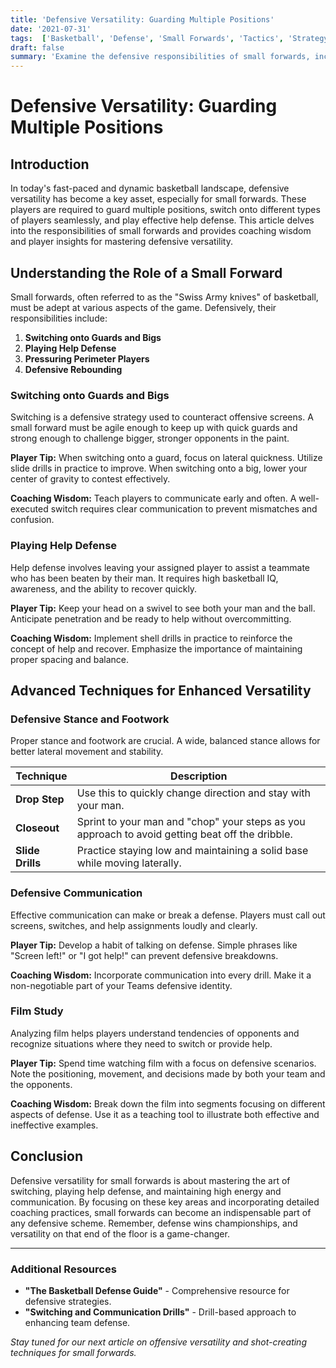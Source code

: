 ```yaml
---
title: 'Defensive Versatility: Guarding Multiple Positions'
date: '2021-07-31'
tags:  ['Basketball', 'Defense', 'Small Forwards', 'Tactics', 'Strategy', 'Player Development', 'Coaching', 'Versatility', 'Help Defense']
draft: false
summary: 'Examine the defensive responsibilities of small forwards, including switching onto guards and bigs, and playing help defense.'
---
```


# Defensive Versatility: Guarding Multiple Positions

## Introduction
In today's fast-paced and dynamic basketball landscape, defensive versatility has become a key asset, especially for small forwards. These players are required to guard multiple positions, switch onto different types of players seamlessly, and play effective help defense. This article delves into the responsibilities of small forwards and provides coaching wisdom and player insights for mastering defensive versatility.

## Understanding the Role of a Small Forward
Small forwards, often referred to as the "Swiss Army knives" of basketball, must be adept at various aspects of the game. Defensively, their responsibilities include:

1. **Switching onto Guards and Bigs**
2. **Playing Help Defense**
3. **Pressuring Perimeter Players**
4. **Defensive Rebounding**

### Switching onto Guards and Bigs
Switching is a defensive strategy used to counteract offensive screens. A small forward must be agile enough to keep up with quick guards and strong enough to challenge bigger, stronger opponents in the paint.

**Player Tip:** When switching onto a guard, focus on lateral quickness. Utilize slide drills in practice to improve. When switching onto a big, lower your center of gravity to contest effectively.

**Coaching Wisdom:** Teach players to communicate early and often. A well-executed switch requires clear communication to prevent mismatches and confusion.

### Playing Help Defense
Help defense involves leaving your assigned player to assist a teammate who has been beaten by their man. It requires high basketball IQ, awareness, and the ability to recover quickly.

**Player Tip:** Keep your head on a swivel to see both your man and the ball. Anticipate penetration and be ready to help without overcommitting.

**Coaching Wisdom:** Implement shell drills in practice to reinforce the concept of help and recover. Emphasize the importance of maintaining proper spacing and balance.

## Advanced Techniques for Enhanced Versatility

### Defensive Stance and Footwork
Proper stance and footwork are crucial. A wide, balanced stance allows for better lateral movement and stability.

| Technique        | Description                                                |
|------------------|------------------------------------------------------------|
| **Drop Step**    | Use this to quickly change direction and stay with your man.|
| **Closeout**     | Sprint to your man and "chop" your steps as you approach to avoid getting beat off the dribble.|
| **Slide Drills** | Practice staying low and maintaining a solid base while moving laterally. |

### Defensive Communication
Effective communication can make or break a defense. Players must call out screens, switches, and help assignments loudly and clearly.

**Player Tip:** Develop a habit of talking on defense. Simple phrases like "Screen left!" or "I got help!" can prevent defensive breakdowns.

**Coaching Wisdom:** Incorporate communication into every drill. Make it a non-negotiable part of your Teams defensive identity.

### Film Study
Analyzing film helps players understand tendencies of opponents and recognize situations where they need to switch or provide help.

**Player Tip:** Spend time watching film with a focus on defensive scenarios. Note the positioning, movement, and decisions made by both your team and the opponents.

**Coaching Wisdom:** Break down the film into segments focusing on different aspects of defense. Use it as a teaching tool to illustrate both effective and ineffective examples.

## Conclusion
Defensive versatility for small forwards is about mastering the art of switching, playing help defense, and maintaining high energy and communication. By focusing on these key areas and incorporating detailed coaching practices, small forwards can become an indispensable part of any defensive scheme. Remember, defense wins championships, and versatility on that end of the floor is a game-changer.

---

### Additional Resources
- **"The Basketball Defense Guide"** - Comprehensive resource for defensive strategies.
- **"Switching and Communication Drills"** - Drill-based approach to enhancing team defense.
  
*Stay tuned for our next article on offensive versatility and shot-creating techniques for small forwards.*